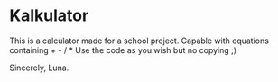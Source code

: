 # Kalkulator

This is a calculator made for a school project.
Capable with equations containing + - / *
Use the code as you wish but no copying ;)

Sincerely,
Luna.
